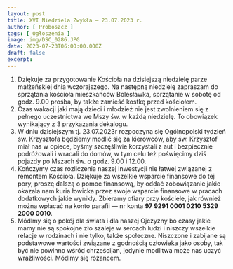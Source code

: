 ```yaml
---
layout: post
title: XVI Niedziela Zwykła — 23.07.2023 r.
author: [ Proboszcz ]
tags: [ Ogłoszenia ]
image: img/DSC_0286.JPG
date: 2023-07-23T06:00:00.000Z
draft: false
excerpt: 
---
```


1. Dziękuje za przygotowanie Kościoła na dzisiejszą niedzielę parze małżeńskiej dnia wczorajszego. Na następną niedzielę zapraszam do sprzątania kościoła mieszkańców Bolesławka, sprzątanie w sobotę od godz. 9.00 prośba, by także zamieść kostkę przed kościołem.
2. Czas wakacji jaki mają dzieci i młodzież nie jest zwolnieniem się z pełnego uczestnictwa we Mszy św. w każdą niedzielę. To obowiązek wynikający z 3 przykazania dekalogu. 
3. W dniu dzisiejszym tj. 23.07.2023r rozpoczyna się Ogólnopolski tydzień św. Krzysztofa będziemy modlić się za kierowców, aby św. Krzysztof miał nas w opiece, byśmy szczęśliwie korzystali z aut i bezpiecznie podróżowali i wracali do domów, w tym celu też poświęcimy dziś pojazdy po Mszach św. o godz. 9.00 i 12.00.
4. Kończymy czas rozliczenia naszej inwestycji nie łatwej związanej z remontem Kościoła. Dziękuje za wszelkie wsparcie finansowe do tej pory, proszę dalszą o pomoc finansową, by oddać zobowiązanie jakie okazała nam kuria łowicka przez swoje wsparcie finansowe w pracach dodatkowych jakie wynikły. Zbieramy ofiary przy kościele, jak również można wpłacać na konto parafii — nr konta **97 9291 0001 0210 5329 2000 0010**.
5. Módlmy się o pokój dla świata i dla naszej Ojczyzny bo czasy jakie mamy nie są spokojne zło szaleje w sercach ludzi i niszczy wszelkie relacje w rodzinach i nie tylko, także społeczne. Niszczone i zabijane są podstawowe wartości związane z godnością człowieka jako osoby, tak być nie powinno wśród chrześcijan,  jedynie modlitwa może nas uczyć wrażliwości. Módlmy się różańcem. 
   

